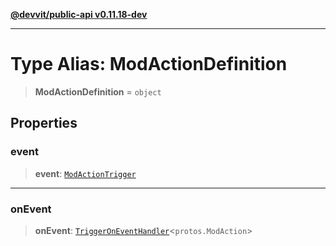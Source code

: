 [**@devvit/public-api v0.11.18-dev**](../README.md)

---

# Type Alias: ModActionDefinition

> **ModActionDefinition** = `object`

## Properties

<a id="event"></a>

### event

> **event**: [`ModActionTrigger`](ModActionTrigger.md)

---

<a id="onevent"></a>

### onEvent

> **onEvent**: [`TriggerOnEventHandler`](TriggerOnEventHandler.md)\<`protos.ModAction`\>
